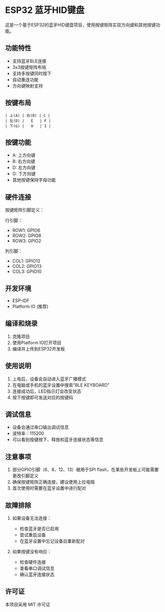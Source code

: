 # ESP32 蓝牙HID键盘

这是一个基于ESP32的蓝牙HID键盘项目，使用按键矩阵实现方向键和其他按键功能。

## 功能特性

- 支持蓝牙BLE连接
- 3x3按键矩阵布局
- 支持多按键同时按下
- 自动重连功能
- 方向键映射支持

## 按键布局

```
| 上(A) | 右(B) | C |
| 左(D) |   E   | F |
| 下(G) |   H   | I |
```

## 按键功能

- A: 上方向键
- B: 右方向键
- D: 左方向键
- G: 下方向键
- 其他按键保持字母功能

## 硬件连接

按键矩阵引脚定义：

行引脚：
- ROW1: GPIO6
- ROW2: GPIO8
- ROW3: GPIO2

列引脚：
- COL1: GPIO12
- COL2: GPIO13
- COL3: GPIO10

## 开发环境

- ESP-IDF
- Platform IO (推荐)

## 编译和烧录

1. 克隆项目
2. 使用Platform IO打开项目
3. 编译并上传到ESP32开发板

## 使用说明

1. 上电后，设备会自动进入蓝牙广播模式
2. 在电脑或手机的蓝牙设置中搜索"BLE KEYBOARD"
3. 连接成功后，LED指示灯会改变状态
4. 按下按键即可发送对应的按键码

## 调试信息

- 设备会通过串口输出调试信息
- 波特率：115200
- 可以看到按键按下、释放和蓝牙连接状态等信息

## 注意事项

1. 部分GPIO引脚（6、8、12、13）被用于SPI flash，在某些开发板上可能需要更改引脚定义
2. 确保按键矩阵正确连接，建议使用上拉电阻
3. 首次使用时需要在蓝牙设置中进行配对

## 故障排除

1. 如果设备无法连接：
   - 检查蓝牙是否已启用
   - 尝试重启设备
   - 在蓝牙设置中忘记设备后重新配对

2. 如果按键没有响应：
   - 检查硬件连接
   - 查看串口调试信息
   - 确认蓝牙连接状态

## 许可证

本项目采用 MIT 许可证 